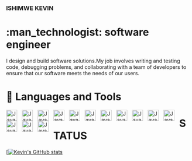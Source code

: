 ###  ISHIMWE KEVIN 
<h1> :man_technologist: software engineer</h1>



<p>I design and build software solutions.My job involves writing and testing code, debugging problems, and collaborating with a team of developers to ensure that our software meets the needs of our users.
</p>

<!-- <p align="center">
  <a href="https://twitter.com/_kevinishimwe">
  <img src="https://cdn.jsdelivr.net/gh/devicons/devicon/icons/twitter/twitter-original.svg" width ="20px" height ="20px" />
          </a>
  
  <a href="https://www.instagram.com/kevinishimwe"><img width="32px" alt="Twitter" title="Twitter" src="https://i.imgur.com/OXZM1L6.png"/></a>
  
  <a href="https://www.facebook.com/kevin.ishimwe.142/" alt="facebook" >
  <img src="https://cdn.jsdelivr.net/gh/devicons/devicon/icons/facebook/facebook-plain.svg" width ="20px" height ="20px" />
          </a>
          </p> -->

###  <h1> 🧰 Languages and Tools </h1>
<p>
<img align="left" alt="Java" width="30px" style="padding-right:10px;" src="https://cdn.jsdelivr.net/gh/devicons/devicon/icons/java/java-original.svg"/>

<img align="left" alt="Java" width="30px" style="padding-right:10px;" src="https://cdn.jsdelivr.net/gh/devicons/devicon/icons/python/python-original.svg" />

<img align="left" alt="Java" width="30px" style="padding-right:10px;" src="https://cdn.jsdelivr.net/gh/devicons/devicon/icons/dart/dart-original.svg" />

<img align="left" alt="Java" width="30px" style="padding-right:10px;" src="https://cdn.jsdelivr.net/gh/devicons/devicon/icons/cplusplus/cplusplus-original.svg" />

<img align="left" alt="Java" width="30px" style="padding-right:10px;" src="https://cdn.jsdelivr.net/gh/devicons/devicon/icons/flutter/flutter-original.svg" />

<img align="left" alt="Java" width="30px" style="padding-right:10px;" src="https://cdn.jsdelivr.net/gh/devicons/devicon/icons/html5/html5-original.svg" />

 
 <img align="left" alt="Java" width="30px" style="padding-right:10px;" src="https://cdn.jsdelivr.net/gh/devicons/devicon/icons/javascript/javascript-original.svg" />
          
          

<img align="left" alt="Java" width="30px" style="padding-right:10px;" src="https://cdn.jsdelivr.net/gh/devicons/devicon/icons/git/git-original.svg" />

<img align="left" alt="Java" width="30px" style="padding-right:10px;" src="https://cdn.jsdelivr.net/gh/devicons/devicon/icons/github/github-original.svg" />

 <img align="left" alt="Java" width="30px" style="padding-right:10px;" src="https://cdn.jsdelivr.net/gh/devicons/devicon/icons/circleci/circleci-plain.svg" />

<img  align="left" alt="Java" width="30px" style="padding-right:10px;" src="https://cdn.jsdelivr.net/gh/devicons/devicon/icons/firebase/firebase-plain.svg" />

<img align="left" alt="Java" width="30px" style="padding-right:10px;" src="https://cdn.jsdelivr.net/gh/devicons/devicon/icons/vscode/vscode-original.svg" />
          
          

 <img align="left" alt="Java" width="30px" style="padding-right:10px;" src="https://cdn.jsdelivr.net/gh/devicons/devicon/icons/figma/figma-original.svg" />

 
  <img align="left" alt="Java" width="30px" style="padding-right:10px;" src="https://cdn.jsdelivr.net/gh/devicons/devicon/icons/mysql/mysql-original.svg" />
          
</p>

#


### <h1> STATUS </h1>
[[![Kevin's GitHub stats](https://github-readme-stats.vercel.app/api?username=IshKevin)](https://github.com/anuraghazra/github-readme-stats)       
          
          
          
          
          
          
          










<!-- - 🔭 I’m currently working on Flutter Projects
- 🌱 I’m currently learning software engineering
- 👯 I’m looking to collaborate on any project 

- 💬 Ask me about any thing
<!-- - 📫 How to reach me: ...
- 😄 Pronouns: ...
- ⚡ Fun fact: ... -->
